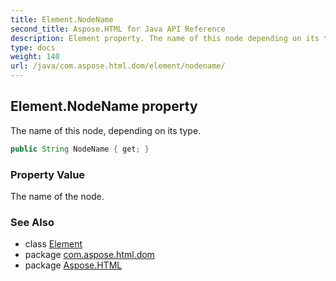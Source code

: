 ```yaml
---
title: Element.NodeName
second_title: Aspose.HTML for Java API Reference
description: Element property. The name of this node depending on its type
type: docs
weight: 140
url: /java/com.aspose.html.dom/element/nodename/
---
```

## Element.NodeName property

The name of this node, depending on its type.

```java
public String NodeName { get; }
```

### Property Value

The name of the node.

### See Also

* class [Element](../)
* package [com.aspose.html.dom](../../element/)
* package [Aspose.HTML](../../../)
